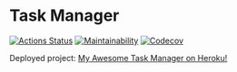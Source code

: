 # Task Manager

[![Actions Status](https://github.com/ashikov/php-project-lvl4/workflows/hexlet-check/badge.svg)](https://github.com/ashikov/php-project-lvl4/actions)
[![Maintainability](https://api.codeclimate.com/v1/badges/1a8e38116f04867485df/maintainability)](https://codeclimate.com/github/ashikov/php-project-lvl4/maintainability)
[![Сodecov](https://codecov.io/gh/ashikov/php-project-lvl4/branch/main/graph/badge.svg?token=N11510EPVS)](https://codecov.io/gh/ashikov/php-project-lvl4)

Deployed project: [My Awesome Task Manager on Heroku!](https://task-manager-laravel-ln.herokuapp.com/)
